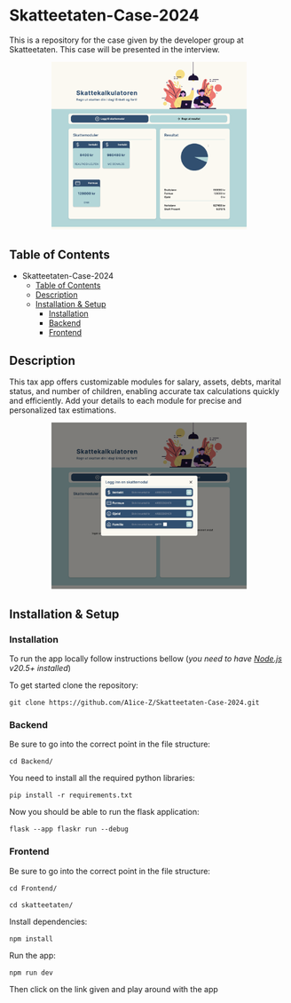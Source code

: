# Skatteetaten-Case-2024
This is a repository for the case given by the developer group at Skatteetaten. This case will be presented in the interview.

<div style="width:70%; margin: auto;">
<img src="./Images/homepage.png">
</div>

## Table of Contents

-   Skatteetaten-Case-2024
    -   [Table of Contents](#table-of-contents)
    -   [Description](#description)
    -   [Installation \& Setup](#installation--setup)
        -   [Installation](#installation)
        -   [Backend](#backend)
        -   [Frontend](#frontend)

## Description

This tax app offers customizable modules for salary, assets, debts, marital status, and number of children, enabling accurate tax calculations quickly and efficiently. Add your details to each module for precise and personalized tax estimations.

<div style="width:70%; margin: auto;">
<img src="./Images/modules.png">
</div>

## Installation & Setup

### Installation

To run the app locally follow instructions bellow (_you need to have [Node.js](https://nodejs.org/en/) v20.5+ installed_)


To get started clone the repository:
```
git clone https://github.com/A1ice-Z/Skatteetaten-Case-2024.git
```

### Backend

Be sure to go into the correct point in the file structure:

```
cd Backend/
```

You need to install all the required python libraries:

```
pip install -r requirements.txt
```

Now you should be able to run the flask application:

```
flask --app flaskr run --debug
```


### Frontend

Be sure to go into the correct point in the file structure:

```
cd Frontend/
```

```
cd skatteetaten/
```

Install dependencies:

```
npm install
```

Run the app:

```
npm run dev
```

Then click on the link given and play around with the app 